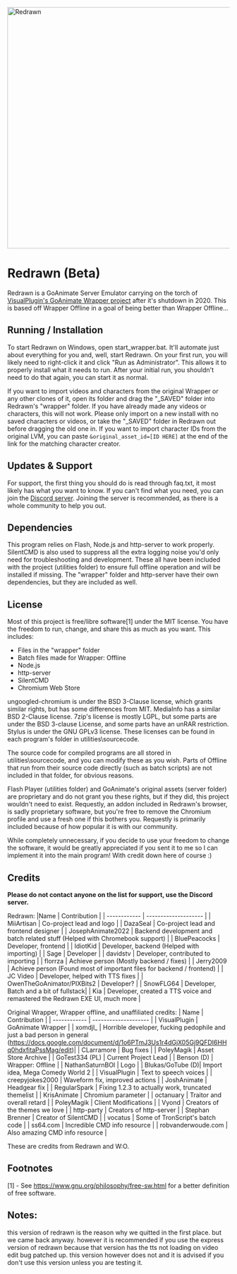 <img src="https://cdn.discordapp.com/attachments/959986358473084988/960017463607701525/Sin_titulo-1.png" width="546" alt="Redrawn" /></a>
# Redrawn (Beta)
Redrawn is a GoAnimate Server Emulator carrying on the torch of [VisualPlugin's GoAnimate Wrapper project](https://github.com/GoAnimate-Wrapper) after it's shutdown in 2020. This is based off Wrapper Offline in a goal of being better than Wrapper Offline...

## Running / Installation
To start Redrawn on Windows, open start_wrapper.bat. It'll automate just about everything for you and, well, start Redrawn. On your first run, you will likely need to right-click it and click "Run as Administrator". This allows it to properly install what it needs to run. After your initial run, you shouldn't need to do that again, you can start it as normal.

If you want to import videos and characters from the original Wrapper or any other clones of it, open its folder and drag the "_SAVED" folder into Redrawn's "wrapper" folder. If you have already made any videos or characters, this will not work. Please only import on a new install with no saved characters or videos, or take the "_SAVED" folder in Redrawn out before dragging the old one in. If you want to import character IDs from the original LVM, you can paste `&original_asset_id=[ID HERE]` at the end of the link for the matching character creator.

## Updates & Support
For support, the first thing you should do is read through faq.txt, it most likely has what you want to know. If you can't find what you need, you can join the [Discord server](https://discord.gg/TjYYmUErTe). Joining the server is recommended, as there is a whole community to help you out.

## Dependencies
This program relies on Flash, Node.js and http-server to work properly. SilentCMD is also used to suppress all the extra logging noise you'd only need for troubleshooting and development. These all have been included with the project (utilities folder) to ensure full offline operation and will be installed if missing. The "wrapper" folder and http-server have their own dependencies, but they are included as well.

## License
Most of this project is free/libre software[1] under the MIT license. You have the freedom to run, change, and share this as much as you want.
This includes:
  - Files in the "wrapper" folder
  - Batch files made for Wrapper: Offline
  - Node.js
  - http-server
  - SilentCMD
  - Chromium Web Store

ungoogled-chromium is under the BSD 3-Clause license, which grants similar rights, but has some differences from MIT. MediaInfo has a similar BSD 2-Clause license. 7zip's license is mostly LGPL, but some parts are under the BSD 3-clause License, and some parts have an unRAR restriction. Stylus is under the GNU GPLv3 license. These licenses can be found in each program's folder in utilities\sourcecode.

The source code for compiled programs are all stored in utilities\sourcecode, and you can modify these as you wish. Parts of Offline that run from their source code directly (such as batch scripts) are not included in that folder, for obvious reasons.

Flash Player (utilities folder) and GoAnimate's original assets (server folder) are proprietary and do not grant you these rights, but if they did, this project wouldn't need to exist. Requestly, an addon included in Redrawn's browser, is sadly proprietary software, but you're free to remove the Chromium profile and use a fresh one if this bothers you. Requestly is primarily included because of how popular it is with our community.

While completely unnecessary, if you decide to use your freedom to change the software, it would be greatly appreciated if you sent it to me so I can implement it into the main program! With credit down here of course :)

## Credits
**Please do not contact anyone on the list for support, use the Discord server.**

Redrawn:
|Name          | Contribution         |
| ------------ | -------------------- |
| MiiArtisan   | Co-project lead and logo |
| DazaSeal     | Co-project lead and frontend designer  |
| JosephAnimate2022 | Backend development and batch related stuff (Helped with Chromebook support) |
| BluePeacocks | Developer, frontend |
| IdiotKid     | Developer, backend (Helped with importing) |
| Sage         | Developer |
| davidstv     | Developer, contributed to importing |
| florrza      | Achieve person (Mostly backend / fixes) |
| Jerry2009    | Achieve person (Found most of important files for backend / frontend) |
| JC Video     | Developer, helped with TTS fixes |
| OwenTheGoAnimator/PIXBits2 | Developer? |
| SnowFLG64 | Developer, Batch and a bit of fullstack|
| Kia       | Developer, created a TTS voice and remastered the Redrawn EXE UI, much more |

Original Wrapper, Wrapper offline, and unaffiliated credits:
| Name         | Contribution         |
| ------------ | -------------------- |
| VisualPlugin | GoAnimate Wrapper    |
| xomdjl_      | Horrible developer, fucking pedophile and just a bad person in general (https://docs.google.com/document/d/1o6PTmJ3Us1r4dGjX05Gj9QFDI6HHq0hdxfitaPssMag/edit)|
| CLarramore   | Bug fixes            |
| PoleyMagik   | Asset Store Archive  |
| GoTest334 (PL)   | Current Project Lead                                   |
| Benson (D)       | Wrapper: Offline                                       |
| NathanSaturnBOI  | Logo                                                   |
| Blukas/GoTube (D)| Import idea, Mega Comedy World 2                       |
| VisualPlugin     | Text to speech voices                                  |
| creepyjokes2000  | Waveform fix, improved actions                         |
| JoshAnimate      | Headgear fix                                           |
| RegularSpark     | Fixing 1.2.3 to actually work, truncated themelist     |
| KrisAnimate      | Chromium parameter                                     |
| octanuary        | Traitor and overall retard                             |
| PoleyMagik       | Client Modifications                                   |
| Vyond              | Creators of the themes we love   |
| http-party         | Creators of http-server          |
| Stephan Brenner    | Creator of SilentCMD             |
| vocatus            | Some of TronScript's batch code  |
| ss64.com           | Incredible CMD info resource     |
| robvanderwoude.com | Also amazing CMD info resource   |

These are credits from Redrawn and W:O.

## Footnotes
[1] - See <https://www.gnu.org/philosophy/free-sw.html> for a better definition of free software.
## Notes:
this version of redrawn is the reason why we quitted in the first place. but we came back anyway. however it is recommended if you use the express version of redrawn because that version has the tts not loading on video edit bug patched up. this version however does not and it is advised if you don't use this version unless you are testing it.
